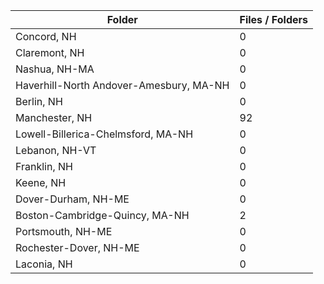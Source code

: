 | Folder                                  |   Files / Folders |
|-----------------------------------------|-------------------|
| Concord, NH                             |                 0 |
| Claremont, NH                           |                 0 |
| Nashua, NH-MA                           |                 0 |
| Haverhill-North Andover-Amesbury, MA-NH |                 0 |
| Berlin, NH                              |                 0 |
| Manchester, NH                          |                92 |
| Lowell-Billerica-Chelmsford, MA-NH      |                 0 |
| Lebanon, NH-VT                          |                 0 |
| Franklin, NH                            |                 0 |
| Keene, NH                               |                 0 |
| Dover-Durham, NH-ME                     |                 0 |
| Boston-Cambridge-Quincy, MA-NH          |                 2 |
| Portsmouth, NH-ME                       |                 0 |
| Rochester-Dover, NH-ME                  |                 0 |
| Laconia, NH                             |                 0 |